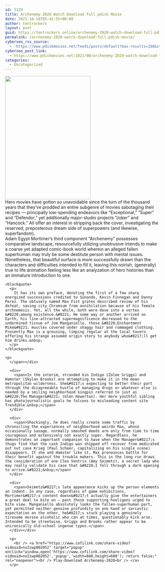 ```yaml
---
id: 3129
title: Archenemy-2020 Watch Download Full pdisk Movie
date: 2021-10-16T05:42:55+00:00
author: tentrockers
layout: post
guid: https://tentrockers.online/archenemy-2020-watch-download-full-pdisk-movie/
permalink: /archenemy-2020-watch-download-full-pdisk-movie/
cyberseo_rss_source:
  - 'https://www.pdiskmovies.net/feeds/posts/default?max-results=100&start-index=901'
cyberseo_post_link:
  - https://www.pdiskmovies.net/2021/08/archenemy-2020-watch-download-full.html
categories:
  - Uncategorized
---
```

<div class="separator">
  <a href="https://1.bp.blogspot.com/-i9RL3rRewcc/YRwEcainJ9I/AAAAAAAAacc/pZI6MfxNUHA5MykRoPr9PCxy9YBnvIMVQCLcBGAsYHQ/s402/Archenemy-2020%2BWatch%2BDownload%2BFull%2Bpdisk%2BMovie.jpeg"><img loading="lazy" border="0" data-original-height="402" data-original-width="279" height="400" src="https://1.bp.blogspot.com/-i9RL3rRewcc/YRwEcainJ9I/AAAAAAAAacc/pZI6MfxNUHA5MykRoPr9PCxy9YBnvIMVQCLcBGAsYHQ/w278-h400/Archenemy-2020%2BWatch%2BDownload%2BFull%2Bpdisk%2BMovie.jpeg" width="278" /></a>
</div>



<div>
  <div>
    <span>Hero movies have gotten so unavoidable since the turn of the thousand years that they&#8217;ve prodded an entire subgenre of movies sabotaging their recipes — principally low-spending endeavors like &#8220;Exceptional,&#8221; &#8220;Super&#8221; and &#8220;Defendor,&#8221; yet additionally major-studio projects &#8220;Joker&#8221; and &#8220;Hancock.&#8221; All offer an interest in stripping back the cover, investigating the reserved, preposterous dream side of superpowers (and likewise, superfandom).&nbsp;</span>
  </div>
  
  <div>
    <span>Adam Egypt Mortimer&#8217;s third component &#8220;Archenemy&#8221; possesses comparative landscape, resourcefully utilizing unobtrusive intends to make a coarse yet adapted comic-book world wherein an alleged fallen superhuman may truly be some destitute person with mental issues. Nonetheless, that beautiful surface is more successfully drawn than the characters and difficulties intended to fill it, leaving this noirish, (generally) true to life animation feeling less like an analyzation of hero histories than an immature introduction to one.&nbsp;</span>
  </div>
  
  <div>
    <span></p> 
    
    <blockquote>
      <p>
        It has its own preface, denoting the first of a few sharp energized successions credited to Sunando, Kevin Finnegan and Danny Perez. The obtusely named Max Fist grates described review of his defeat, saving city Chromium from annihilation because of his female archnemesis. Yet, all the while, both were dove into a vortex &#8220;among existence.&#8221; He some way or another arrived on Earth, his line-attracted supermagnificence decreased to the undermined tissue of Joe Manganiello, those &#8220;Enchantment Mike&#8221; muscles covered under shaggy hair and rummaged clothing. Presently Max is a grousing, limping regular at the local tavern offering his strange assumed origin story to anybody who&#8217;ll get him drinks.&nbsp;
      </p>
    </blockquote>
    
    <p>
      </span></div> 
      
      <div>
        <span>In the interim, stranded kin Indigo (Zolee Griggs) and Hamster (Skylan Brooks) are attempting to make it in the mean metropolitan wilderness. She&#8217;s expecting to better their part through the disagreeable hustle of managing drugs or whatever else is needed by a smiling neighborhood kingpin referred to just as &#8220;The Manager&#8221; (Glen Howerton). Her more youthful sibling has photojournalistic goals he falcons to misleading content site Trendible.&nbsp;</span>
      </div>
      
      <div>
        <span>Shockingly, he does really create some traffic by chronicling the experiences of neighborhood weirdo Max, whose occasionally savage, normally smashed deeds are only from time to time courageous and extensively not exactly super. Regardless, he demonstrates an important companion to have when the Manager&#8217;s thugs find that the cash Indigo was shipped off recover from medicated out nut case Krieg (Paul Scheer, capitalizing on his single scene) disappears. If she and Hamster like it, Max pronounces battle for their benefit against the trouble makers. This in the long run draws the consideration of one Cleo Ventrix (Amy Seimetz), a secret lady who may really validate his case that &#8220;I fell through a dark opening to arrive.&#8221;&nbsp;</span>
      </div>
      
      <div>
        <span>Seimetz&#8217;s late appearance kicks up the person elements an indent. In any case, regardless of game exhibitions, Mortimer&#8217;s content doesn&#8217;t actually give the entertainers a great deal to bite on — past those supporting hooligans urged to bite view. Manganiello absolutely looks the fallen-superhuman part, yet permitted neither genuine profundity on one hand or sarcastic expectation on the other, he&#8217;s stuck playing a genuinely tiresome morose alcoholic who can at times, questionably kick arse. Intended to be streetwise, Griggs and Brooks rather appear to be unironically old-school ingenue types.</span>
      </div></div> 
      
      <p>
        <br /> <a href="https://www.cofilink.com/share-video?videoid=nv2iwp002052" target="popup" onclick="window.open('https://www.cofilink.com/share-video?videoid=nv2iwp002052','popup','width=600,height=600'); return false;" rel="noopener"><br /> Play-Download Archenemy-2020<br /> </a>
      </p>
